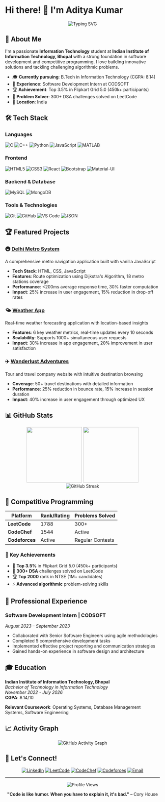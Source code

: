 # Hi there! 👋 I'm Aditya Kumar

<div align="center">
  <img src="https://readme-typing-svg.herokuapp.com?font=Fira+Code&pause=1000&color=2196F3&center=true&vCenter=true&width=435&lines=Full+Stack+Developer;Competitive+Programmer;IIIT+Bhopal+Student;Problem+Solver" alt="Typing SVG" />
</div>

## 🚀 About Me

I'm a passionate **Information Technology** student at **Indian Institute of Information Technology, Bhopal** with a strong foundation in software development and competitive programming. I love building innovative solutions and tackling challenging algorithmic problems.

- 🎓 **Currently pursuing**: B.Tech in Information Technology (CGPA: 8.14)
- 💼 **Experience**: Software Development Intern at CODSOFT
- 🏆 **Achievement**: Top 3.5% in Flipkart Grid 5.0 (450k+ participants)
- 🧠 **Problem Solver**: 300+ DSA challenges solved on LeetCode
- 📍 **Location**: India

## 🛠️ Tech Stack

### Languages
![C](https://img.shields.io/badge/C-00599C?style=for-the-badge&logo=c&logoColor=white)
![C++](https://img.shields.io/badge/C++-00599C?style=for-the-badge&logo=c%2B%2B&logoColor=white)
![Python](https://img.shields.io/badge/Python-3776AB?style=for-the-badge&logo=python&logoColor=white)
![JavaScript](https://img.shields.io/badge/JavaScript-F7DF1E?style=for-the-badge&logo=javascript&logoColor=black)
![MATLAB](https://img.shields.io/badge/MATLAB-0076A8?style=for-the-badge&logo=mathworks&logoColor=white)

### Frontend
![HTML5](https://img.shields.io/badge/HTML5-E34F26?style=for-the-badge&logo=html5&logoColor=white)
![CSS3](https://img.shields.io/badge/CSS3-1572B6?style=for-the-badge&logo=css3&logoColor=white)
![React](https://img.shields.io/badge/React-20232A?style=for-the-badge&logo=react&logoColor=61DAFB)
![Bootstrap](https://img.shields.io/badge/Bootstrap-563D7C?style=for-the-badge&logo=bootstrap&logoColor=white)
![Material-UI](https://img.shields.io/badge/Material--UI-0081CB?style=for-the-badge&logo=material-ui&logoColor=white)

### Backend & Database
![MySQL](https://img.shields.io/badge/MySQL-4479A1?style=for-the-badge&logo=mysql&logoColor=white)
![MongoDB](https://img.shields.io/badge/MongoDB-4EA94B?style=for-the-badge&logo=mongodb&logoColor=white)

### Tools & Technologies
![Git](https://img.shields.io/badge/Git-F05032?style=for-the-badge&logo=git&logoColor=white)
![GitHub](https://img.shields.io/badge/GitHub-100000?style=for-the-badge&logo=github&logoColor=white)
![VS Code](https://img.shields.io/badge/VS_Code-007ACC?style=for-the-badge&logo=visual-studio-code&logoColor=white)
![JSON](https://img.shields.io/badge/JSON-000000?style=for-the-badge&logo=json&logoColor=white)

## 🏆 Featured Projects

### 🚇 [Delhi Metro System](https://github.com/yourusername/delhi-metro-system)
A comprehensive metro navigation application built with vanilla JavaScript
- **Tech Stack**: HTML, CSS, JavaScript
- **Features**: Route optimization using Dijkstra's Algorithm, 18 metro stations coverage
- **Performance**: <200ms average response time, 30% faster computation
- **Impact**: 25% increase in user engagement, 15% reduction in drop-off rates

### 🌤️ [Weather App](https://github.com/yourusername/weather-app)
Real-time weather forecasting application with location-based insights
- **Features**: 6 key weather metrics, real-time updates every 10 seconds
- **Scalability**: Supports 1000+ simultaneous user requests
- **Impact**: 30% increase in app engagement, 20% improvement in user satisfaction

### ✈️ [Wanderlust Adventures](https://github.com/yourusername/wanderlust-adventures)
Tour and travel company website with intuitive destination browsing
- **Coverage**: 50+ travel destinations with detailed information
- **Performance**: 25% reduction in bounce rate, 15% increase in session duration
- **Impact**: 40% increase in user engagement through optimized UX

## 📊 GitHub Stats

<div align="center">
  <img height="180em" src="https://github-readme-stats.vercel.app/api?username=yourusername&show_icons=true&theme=tokyonight&include_all_commits=true&count_private=true"/>
  <img height="180em" src="https://github-readme-stats.vercel.app/api/top-langs/?username=yourusername&layout=compact&langs_count=7&theme=tokyonight"/>
</div>

<div align="center">
  <img src="https://github-readme-streak-stats.herokuapp.com/?user=yourusername&theme=tokyonight" alt="GitHub Streak" />
</div>

## 🏅 Competitive Programming

<div align="center">

| Platform | Rank/Rating | Problems Solved |
|----------|-------------|-----------------|
| **LeetCode** | 1788 | 300+ |
| **CodeChef** | 1544 | Active |
| **Codeforces** | Active | Regular Contests |

</div>

### 🎯 Key Achievements
- 🥇 **Top 3.5%** in Flipkart Grid 5.0 (450k+ participants)
- 🧠 **300+ DSA** challenges solved on LeetCode
- 🏆 **Top 2000** rank in NTSE (1M+ candidates)
- ⚡ **Advanced algorithmic** problem-solving skills

## 💼 Professional Experience

### Software Development Intern | CODSOFT
*August 2023 – September 2023*
- Collaborated with Senior Software Engineers using agile methodologies
- Completed 5 comprehensive development tasks
- Implemented effective project reporting and communication strategies
- Gained hands-on experience in software design and architecture

## 🎓 Education

**Indian Institute of Information Technology, Bhopal**  
*Bachelor of Technology in Information Technology*  
*November 2022 - July 2026*  
**CGPA**: 8.14/10

**Relevant Coursework**: Operating Systems, Database Management Systems, Software Engineering

## 📈 Activity Graph

<div align="center">
  <img src="https://github-readme-activity-graph.vercel.app/graph?username=yourusername&theme=tokyo-night&bg_color=1a1b27&color=70a5fd&line=bf91f3&point=38bdae&area=true&hide_border=true" alt="GitHub Activity Graph" />
</div>

## 🤝 Let's Connect!

<div align="center">
  
[![LinkedIn](https://img.shields.io/badge/LinkedIn-0077B5?style=for-the-badge&logo=linkedin&logoColor=white)](https://linkedin.com/in/yourprofile)
[![LeetCode](https://img.shields.io/badge/LeetCode-FFA116?style=for-the-badge&logo=leetcode&logoColor=white)](https://leetcode.com/yourprofile)
[![CodeChef](https://img.shields.io/badge/CodeChef-5B4638?style=for-the-badge&logo=codechef&logoColor=white)](https://codechef.com/users/yourprofile)
[![Codeforces](https://img.shields.io/badge/Codeforces-1F8ACB?style=for-the-badge&logo=codeforces&logoColor=white)](https://codeforces.com/profile/yourprofile)
[![Email](https://img.shields.io/badge/Email-D14836?style=for-the-badge&logo=gmail&logoColor=white)](mailto:aditya.kr130403@gmail.com)

</div>

---

<div align="center">
  <img src="https://komarev.com/ghpvc/?username=yourusername&color=blueviolet&style=flat-square&label=Profile+Views" alt="Profile Views" />
</div>

<div align="center">
  
  **"Code is like humor. When you have to explain it, it's bad."** – Cory House
  
</div>
